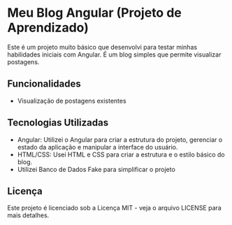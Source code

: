 # Meu Blog Angular (Projeto de Aprendizado)
Este é um projeto muito básico que desenvolvi para testar minhas habilidades iniciais com Angular. É um blog simples que permite visualizar postagens.

## Funcionalidades

- Visualização de postagens existentes

## Tecnologias Utilizadas

- Angular: Utilizei o Angular para criar a estrutura do projeto, gerenciar o estado da aplicação e manipular a interface do usuário.
- HTML/CSS: Usei HTML e CSS para criar a estrutura e o estilo básico do blog.
- Utilizei Banco de Dados Fake para simplificar o projeto

## Licença
Este projeto é licenciado sob a Licença MIT - veja o arquivo LICENSE para mais detalhes.
